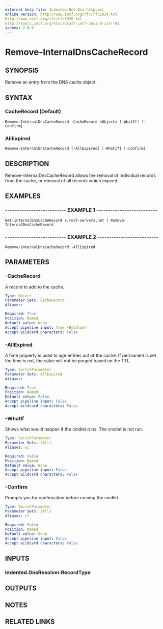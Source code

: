 ```yaml
---
external help file: Indented.Net.Dns-help.xml
online version: http://www.ietf.org/rfc/rfc1034.txt
http://www.ietf.org/rfc/rfc1035.txt
http://tools.ietf.org/html/draft-ietf-dnsind-ixfr-01
schema: 2.0.0
---
```


# Remove-InternalDnsCacheRecord

## SYNOPSIS
Remove an entry from the DNS cache object.

## SYNTAX

### CacheRecord (Default)
```
Remove-InternalDnsCacheRecord -CacheRecord <Object> [-WhatIf] [-Confirm]
```

### AllExpired
```
Remove-InternalDnsCacheRecord [-AllExpired] [-WhatIf] [-Confirm]
```

## DESCRIPTION
Remove-InternalDnsCacheRecord allows the removal of individual records from the cache, or removal of all records which expired.

## EXAMPLES

### -------------------------- EXAMPLE 1 --------------------------
```
Get-InternalDnsCacheRecord a.root-servers.net | Remove-InternalDnsCacheRecord
```

### -------------------------- EXAMPLE 2 --------------------------
```
Remove-InternalDnsCacheRecord -AllExpired
```

## PARAMETERS

### -CacheRecord
A record to add to the cache.

```yaml
Type: Object
Parameter Sets: CacheRecord
Aliases: 

Required: True
Position: Named
Default value: None
Accept pipeline input: True (ByValue)
Accept wildcard characters: False
```

### -AllExpired
A time property is used to age entries out of the cache.
If permanent is set the time is not, the value will not be purged based on the TTL.

```yaml
Type: SwitchParameter
Parameter Sets: AllExpired
Aliases: 

Required: True
Position: Named
Default value: False
Accept pipeline input: False
Accept wildcard characters: False
```

### -WhatIf
Shows what would happen if the cmdlet runs.
The cmdlet is not run.

```yaml
Type: SwitchParameter
Parameter Sets: (All)
Aliases: wi

Required: False
Position: Named
Default value: None
Accept pipeline input: False
Accept wildcard characters: False
```

### -Confirm
Prompts you for confirmation before running the cmdlet.

```yaml
Type: SwitchParameter
Parameter Sets: (All)
Aliases: cf

Required: False
Position: Named
Default value: None
Accept pipeline input: False
Accept wildcard characters: False
```

## INPUTS

### Indented.DnsResolver.RecordType

## OUTPUTS

## NOTES

## RELATED LINKS

